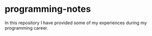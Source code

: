 # programming-notes
In this repository I have provided some of my experiences during my programming career.
